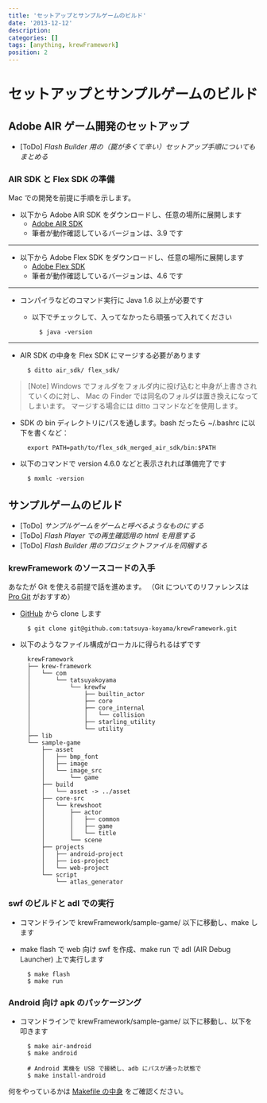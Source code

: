 ```yaml
---
title: 'セットアップとサンプルゲームのビルド'
date: '2013-12-12'
description:
categories: []
tags: [anything, krewFramework]
position: 2
---
```


# セットアップとサンプルゲームのビルド

## Adobe AIR ゲーム開発のセットアップ

- [ToDo] _Flash Builder 用の（罠が多くて辛い）セットアップ手順についてもまとめる_

### AIR SDK と Flex SDK の準備

Mac での開発を前提に手順を示します。

- 以下から Adobe AIR SDK をダウンロードし、任意の場所に展開します
    - [Adobe AIR SDK](http://www.adobe.com/devnet/air/air-sdk-download.html)
    - 筆者が動作確認しているバージョンは、3.9 です

___

- 以下から Adobe Flex SDK をダウンロードし、任意の場所に展開します
    - [Adobe Flex SDK](http://www.adobe.com/devnet/flex/flex-sdk-download.html)
    - 筆者が動作確認しているバージョンは、4.6 です

___

- コンパイラなどのコマンド実行に Java 1.6 以上が必要です
    - 以下でチェックして、入ってなかったら頑張って入れてください

            $ java -version

___

- AIR SDK の中身を Flex SDK にマージする必要があります

        $ ditto air_sdk/ flex_sdk/

> [Note] Windows でフォルダをフォルダ内に投げ込むと中身が上書きされていくのに対し、
> Mac の Finder では同名のフォルダは置き換えになってしまいます。
> マージする場合には ditto コマンドなどを使用します。

- SDK の bin ディレクトリにパスを通します。bash だったら ~/.bashrc に以下を書くなど：

        export PATH=path/to/flex_sdk_merged_air_sdk/bin:$PATH

- 以下のコマンドで version 4.6.0 などと表示されれば準備完了です

        $ mxmlc -version


## サンプルゲームのビルド

- [ToDo] _サンプルゲームをゲームと呼べるようなものにする_
- [ToDo] _Flash Player での再生確認用の html を用意する_
- [ToDo] _Flash Builder 用のプロジェクトファイルを同梱する_

### krewFramework のソースコードの入手

あなたが Git を使える前提で話を進めます。
（Git についてのリファレンスは
[Pro Git](http://git-scm.com/book) がおすすめ）

- [GitHub](https://github.com/tatsuya-koyama/krewFramework) から clone します

        $ git clone git@github.com:tatsuya-koyama/krewFramework.git

- 以下のようなファイル構成がローカルに得られるはずです

        krewFramework
        ├── krew-framework
        │   └── com
        │       └── tatsuyakoyama
        │           └── krewfw
        │               ├── builtin_actor
        │               ├── core
        │               ├── core_internal
        │               │   └── collision
        │               ├── starling_utility
        │               └── utility
        ├── lib
        └── sample-game
            ├── asset
            │   ├── bmp_font
            │   ├── image
            │   └── image_src
            │       └── game
            ├── build
            │   └── asset -> ../asset
            ├── core-src
            │   └── krewshoot
            │       ├── actor
            │       │   ├── common
            │       │   ├── game
            │       │   └── title
            │       └── scene
            ├── projects
            │   ├── android-project
            │   ├── ios-project
            │   └── web-project
            └── script
                └── atlas_generator

### swf のビルドと adl での実行

- コマンドラインで krewFramework/sample-game/ 以下に移動し、make します
- make flash で web 向け swf を作成、make run で adl (AIR Debug Launcher) 上で実行します

        $ make flash
        $ make run

### Android 向け apk のパッケージング

- コマンドラインで krewFramework/sample-game/ 以下に移動し、以下を叩きます

        $ make air-android
        $ make android

        # Android 実機を USB で接続し、adb にパスが通った状態で
        $ make install-android

何をやっているかは
[Makefile の中身](https://github.com/tatsuya-koyama/krewFramework/blob/master/sample-game/Makefile)
をご確認ください。


<br/><br/><br/><br/><br>

